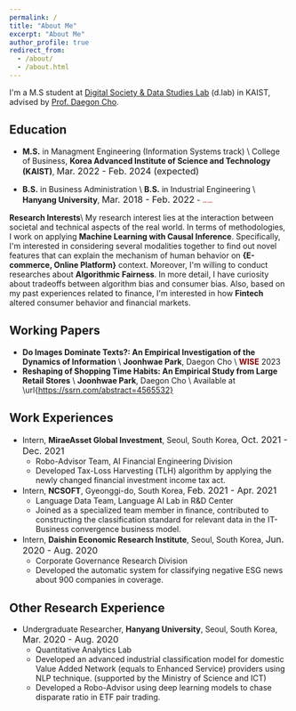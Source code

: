 ```yaml
---
permalink: /
title: "About Me"
excerpt: "About Me"
author_profile: true
redirect_from:
  - /about/
  - /about.html
---
```

I'm a M.S student at [Digital Society & Data Studies Lab](https://dlab.kaist.ac.kr/) (d.lab) in KAIST, advised by [Prof. Daegon Cho](https://www.business.kaist.ac.kr/faculty/dgcho).

## Education
- **M.S.** in Managment Engineering (Information Systems track) \\ College of Business, **Korea Advanced Institute of Science and Technology (KAIST)**, <font size="3">Mar. 2022 - Feb. 2024 (expected)</font> 

- **B.S.** in Business Administration \\ **B.S.** in Industrial Engineering  \\ **Hanyang University**, <font size="3">Mar. 2018 - Feb. 2022</font> - <span style="color:darkred;font-size:3;">(*Cum Laude*)</span>

**Research Interests**\\
My research interest lies at the interaction between societal and technical aspects of the real world. In terms of methodologies, I work on applying **Machine Learning with Causal Inference**. Specifically, I'm interested in considering several modalities together to find out novel features that can explain the mechanism of human behavior on **{E-commerce, Online Platform}** context. Moreover, I'm willing to conduct researches about **Algorithmic Fairness**. In more detail, I have curiosity about tradeoffs between algorithm bias and consumer bias. Also, based on my past experiences related to finance, I'm interested in how **Fintech** altered consumer behavior and financial markets.

## Working Papers
- **Do Images Dominate Texts?: An Empirical Investigation of the Dynamics of Information** \\
**Joonhwae Park**, Daegon Cho \\
<span style="color:darkred">**WISE**</span> 2023
- **Reshaping of Shopping Time Habits: An Empirical Study from Large Retail Stores** \\
**Joonhwae Park**, Daegon Cho \\
Available at \url{https://ssrn.com/abstract=4565532}


## Work Experiences
- Intern, **MiraeAsset Global Investment**, Seoul, South Korea, <font size="3">Oct. 2021 - Dec. 2021</font>
  - Robo-Advisor Team, AI Financial Engineering Division
  - Developed Tax-Loss Harvesting (TLH) algorithm by applying the newly changed financial investment income tax act.
- Intern, **NCSOFT**, Gyeonggi-do, South Korea, <font size="3">Feb. 2021 - Apr. 2021</font>
  - Language Data Team, Language AI Lab in R&D Center
  - Joined as a specialized team member in finance, contributed to constructing the classification standard for relevant data in the IT-Business convergence business model.
- Intern, **Daishin Economic Research Institute**, Seoul, South Korea, <font size="3">Jun. 2020 - Aug. 2020</font>
  - Corporate Governance Research Division
  - Developed the automatic system for classifying negative ESG news about 900 companies in coverage.



## Other Research Experience
- Undergraduate Researcher, **Hanyang University**, Seoul, South Korea, <font size="3">Mar. 2020 - Aug. 2020</font>
  - Quantitative Analytics Lab
  - Developed an advanced industrial classification model for domestic Value Added Network (equals to Enhanced Service) providers using NLP technique. (supported by the Ministry of Science and ICT)
  - Developed a Robo-Advisor using deep learning models to chase disparate ratio in ETF pair trading.
  

